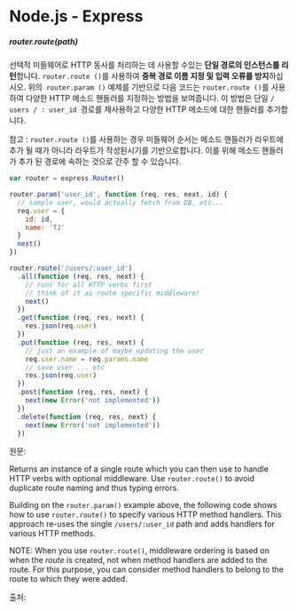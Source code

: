 # Node.js - Express

##### router.route(path)

선택적 미들웨어로 HTTP 동사를 처리하는 데 사용할 수있는 **단일 경로의 인스턴스를 리턴**합니다. `router.route ()`를 사용하여 **중복 경로 이름 지정 및 입력 오류를 방지**하십시오.
위의` router.param ()` 예제를 기반으로 다음 코드는 `router.route ()`를 사용하여 다양한 HTTP 메소드 핸들러를 지정하는 방법을 보여줍니다.
이 방법은 단일 `/ users / : user_id `경로를 재사용하고 다양한 HTTP 메소드에 대한 핸들러를 추가합니다.



참고 : `router.route ()`를 사용하는 경우 미들웨어 순서는 메소드 핸들러가 라우트에 추가 될 때가 아니라 라우트가 작성된시기를 기반으로합니다. 이를 위해 메소드 핸들러가 추가 된 경로에 속하는 것으로 간주 할 수 있습니다.

```js
var router = express.Router()

router.param('user_id', function (req, res, next, id) {
  // sample user, would actually fetch from DB, etc...
  req.user = {
    id: id,
    name: 'TJ'
  }
  next()
})

router.route('/users/:user_id')
  .all(function (req, res, next) {
    // runs for all HTTP verbs first
    // think of it as route specific middleware!
    next()
  })
  .get(function (req, res, next) {
    res.json(req.user)
  })
  .put(function (req, res, next) {
    // just an example of maybe updating the user
    req.user.name = req.params.name
    // save user ... etc
    res.json(req.user)
  })
  .post(function (req, res, next) {
    next(new Error('not implemented'))
  })
  .delete(function (req, res, next) {
    next(new Error('not implemented'))
  })
```





원문: 

Returns an instance of a single route which you can then use to handle HTTP verbs with optional middleware. Use `router.route()` to avoid duplicate route naming and thus typing errors.

Building on the `router.param()` example above, the following code shows how to use `router.route()` to specify various HTTP method handlers.
This approach re-uses the single `/users/:user_id` path and adds handlers for various HTTP methods.

NOTE: When you use `router.route()`, middleware ordering is based on when the *route* is created, not when method handlers are added to the route. For this purpose, you can consider method handlers to belong to the route to which they were added.

출처: 

[Express]: http://expressjs.com/en/4x/api.html#router.route



